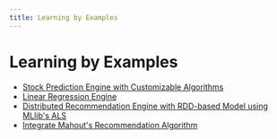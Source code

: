 ```yaml
---
title: Learning by Examples
---
```


# Learning by Examples

* [Stock Prediction Engine with Customizable Algorithms](https://github.com/PredictionIO/PredictionIO/tree/master/examples/src/main/scala/stock/)
* [Linear Regression Engine](https://github.com/PredictionIO/PredictionIO/tree/master/examples/scala-local-regression/)
* [Distributed Recommendation Engine with RDD-based Model using MLlib's ALS](https://github.com/PredictionIO/PredictionIO/tree/master/examples/scala-recommendations/)
* [Integrate Mahout's Recommendation Algorithm](mahout.html)
